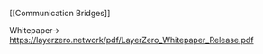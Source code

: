 [[Communication Bridges]] 

Whitepaper-> https://layerzero.network/pdf/LayerZero_Whitepaper_Release.pdf
